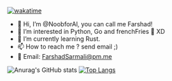 [![wakatime](https://wakatime.com/badge/user/7dae04ad-9fb6-4918-a864-d33fd4947a05.svg)](https://wakatime.com/@7dae04ad-9fb6-4918-a864-d33fd4947a05)   
- 👋 Hi, I’m @NoobforAl, you can call me Farshad!
- 👀 I’m interested in Python, Go and frenchFries 🍟 XD
- 🌱 I’m currently learning Rust.
- 📫 How to reach me ? send email ;)
- 📧 Email: FarshadSarmali@pm.me

![Anurag's GitHub stats](https://github-readme-stats.vercel.app/api?username=NoobforAl&show_icons=true&theme=dracula)
[![Top Langs](https://github-readme-stats.vercel.app/api/top-langs/?username=NoobforAl&layout=compact&theme=dracula)](https://github.com/anuraghazra/github-readme-stats)

<!---
NoobforAl/NoobforAl is a ✨ special ✨ repository because its `README.md` (this file) appears on your GitHub profile.
You can click the Preview link to take a look at your changes.
--->
